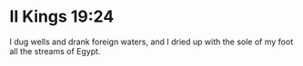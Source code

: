 # II Kings 19:24

I dug wells and drank foreign waters, and I dried up with the sole of my foot all the streams of Egypt.

